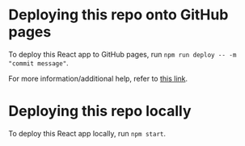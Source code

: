 # Deploying this repo onto GitHub pages

To deploy this React app to GitHub pages, run `npm run deploy -- -m "commit message"`.

For more information/additional help, refer to [this link](https://github.com/gitname/react-gh-pages).

# Deploying this repo locally

To deploy this React app locally, run `npm start`.
